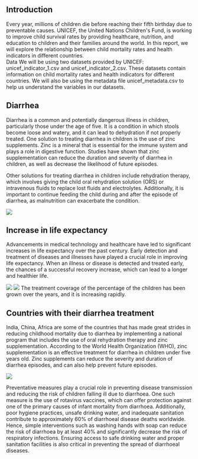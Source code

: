 ## Introduction
Every year, millions of children die before reaching their fifth birthday due to preventable causes. UNICEF, the United Nations Children's Fund, is working to improve child survival rates by providing healthcare, nutrition, and education to children and their families around the world. In this report, we will explore the relationship between child mortality rates and health indicators in different countries.\
Data
We will be using two datasets provided by UNICEF: unicef_indicator_1.csv and unicef_indicator_2.csv. These datasets contain information on child mortality rates and health indicators for different countries. We will also be using the metadata file unicef_metadata.csv to help us understand the variables in our datasets.
## Diarrhea
Diarrhea is a common and potentially dangerous illness in children, particularly those under the age of five. It is a condition in which stools become loose and watery, and it can lead to dehydration if not properly treated. One solution to treating diarrhea in children is the use of zinc supplements. Zinc is a mineral that is essential for the immune system and plays a role in digestive function. Studies have shown that zinc supplementation can reduce the duration and severity of diarrhea in children, as well as decrease the likelihood of future episodes.

Other solutions for treating diarrhea in children include rehydration therapy, which involves giving the child oral rehydration solution (ORS) or intravenous fluids to replace lost fluids and electrolytes. Additionally, it is important to continue feeding the child during and after the episode of diarrhea, as malnutrition can exacerbate the condition.
 
<img src="https://res.cloudinary.com/dilott4tx/image/upload/v1682601756/Bar_Og_eschn2.png"/>

## Increase in life expectancy 
Advancements in medical technology and healthcare have led to significant increases in life expectancy over the past century. Early detection and treatment of diseases and illnesses have played a crucial role in improving life expectancy. When an illness or disease is detected and treated early, the chances of a successful recovery increase, which can lead to a longer and healthier life.
 







<img src="https://res.cloudinary.com/dilott4tx/image/upload/v1682601756/treatmentvs_jif5ra.png"/>




<img src="https://res.cloudinary.com/dilott4tx/image/upload/v1682601756/Bar_plot_zcq5o7.png"/>
The treatment coverage of the percentage of the children has been grown over the years, and it is increasing rapidly.


 











## Countries with their diarrhea treatment
India, China, Africa are some of the countries that has made great strides in reducing childhood mortality due to diarrhea by implementing a national program that includes the use of oral rehydration therapy and zinc supplementation. According to the World Health Organization (WHO), zinc supplementation is an effective treatment for diarrhea in children under five years old. Zinc supplements can reduce the severity and duration of diarrhea episodes, and can also help prevent future episodes.
 
<img src="https://res.cloudinary.com/dilott4tx/image/upload/v1682601757/Worldmap_mffmmc.png"/>

Preventative measures play a crucial role in preventing disease transmission and reducing the risk of children falling ill due to diarrhoea. One such measure is the use of rotavirus vaccines, which can offer protection against one of the primary causes of infant mortality from diarrhoea. Additionally, poor hygiene practices, unsafe drinking water, and inadequate sanitation contribute to approximately 60% of diarrhoeal disease deaths worldwide. Hence, simple interventions such as washing hands with soap can reduce the risk of diarrhoea by at least 40% and significantly decrease the risk of respiratory infections. Ensuring access to safe drinking water and proper sanitation facilities is also critical in preventing the spread of diarrhoeal diseases.

